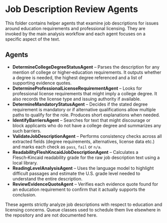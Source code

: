# Job Description Review Agents

This folder contains helper agents that examine job descriptions for issues around education requirements and professional licensing. They are invoked by the main analysis workflow and each agent focuses on a specific aspect of the text.

## Agents

- **DetermineCollegeDegreeStatusAgent** – Parses the description for any mention of college or higher‑education requirements. It outputs whether a degree is needed, the highest degree referenced and a list of supporting evidence quotes.
- **DetermineProfessionalLicenseRequirementAgent** – Looks for professional license requirements that might imply a college degree. It also records the license type and issuing authority if available.
- **DetermineMandatoryStatusAgent** – Decides if the stated degree requirement is mandatory or if alternative qualifications allow multiple paths to qualify for the role. Produces short explanations when needed.
- **IdentifyBarriersAgent** – Searches for text that might discourage or block applicants who do not have a college degree and summarizes any such barriers.
- **ValidateJobDescriptionAgent** – Performs consistency checks across all extracted fields (degree requirements, alternatives, license data etc.) and marks each check as `pass`, `fail` or `n/a`.
- **ReadabilityFleshKncaidJobDescriptionAgent** – Calculates a Flesch‑Kincaid readability grade for the raw job description text using a local library.
- **ReadingLevelAnalysisAgent** – Uses the language model to highlight difficult passages and estimate the U.S. grade level needed to understand the entire description.
- **ReviewEvidenceQuoteAgent** – Verifies each evidence quote found for an education requirement to confirm that it actually supports the conclusion.

These agents strictly analyze job descriptions with respect to education and licensing concerns. Queue classes used to schedule them live elsewhere in the repository and are not documented here.

